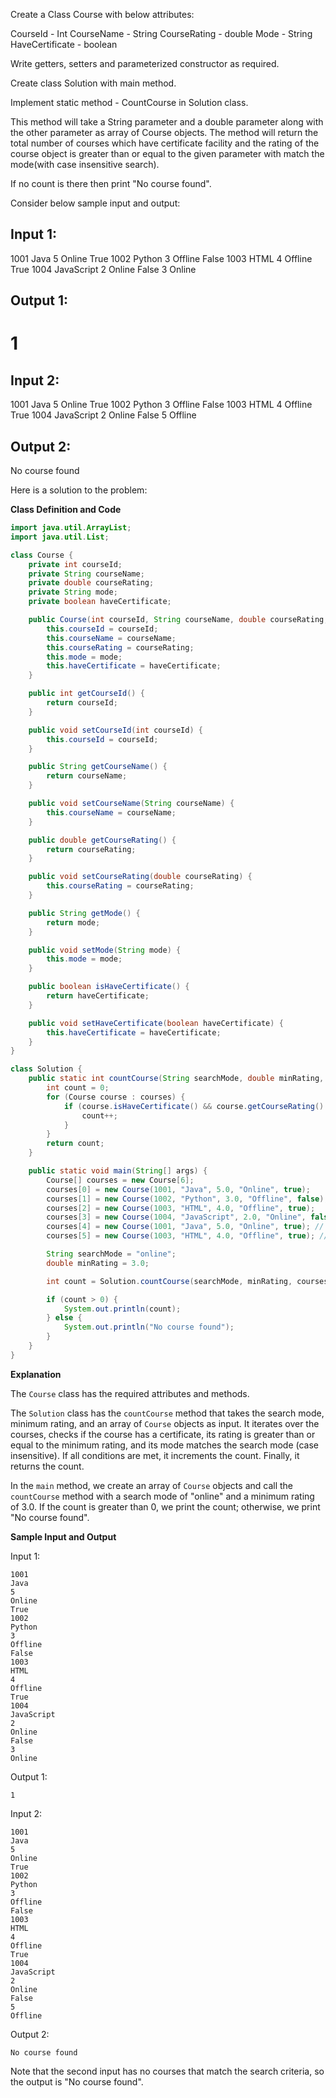 Create a Class Course with below attributes:

CourseId - Int
CourseName - String
CourseRating - double
Mode - String
HaveCertificate - boolean

Write getters, setters and parameterized constructor as required. 

Create class Solution with main method. 

Implement static method - CountCourse in Solution class.

This method will take a String parameter and a double parameter along with the other parameter as array of Course objects. 
The method will return the total number of courses which have certificate facility and the rating of the course object is greater
than or equal to the given parameter with match the mode(with case insensitive search).

If no count is there then print "No course found".

Consider below sample input and output:

Input 1:
------------
1001
Java
5
Online
True
1002
Python
3
Offline
False
1003
HTML
4
Offline
True
1004
JavaScript
2
Online
False
3
Online


Output 1:
------------
1
=========================================
Input 2:
------------
1001
Java
5
Online
True
1002
Python
3
Offline
False
1003
HTML
4
Offline
True
1004
JavaScript
2
Online
False
5
Offline

Output 2:
-------------
No course found

Here is a solution to the problem:

**Class Definition and Code**
```java
import java.util.ArrayList;
import java.util.List;

class Course {
    private int courseId;
    private String courseName;
    private double courseRating;
    private String mode;
    private boolean haveCertificate;

    public Course(int courseId, String courseName, double courseRating, String mode, boolean haveCertificate) {
        this.courseId = courseId;
        this.courseName = courseName;
        this.courseRating = courseRating;
        this.mode = mode;
        this.haveCertificate = haveCertificate;
    }

    public int getCourseId() {
        return courseId;
    }

    public void setCourseId(int courseId) {
        this.courseId = courseId;
    }

    public String getCourseName() {
        return courseName;
    }

    public void setCourseName(String courseName) {
        this.courseName = courseName;
    }

    public double getCourseRating() {
        return courseRating;
    }

    public void setCourseRating(double courseRating) {
        this.courseRating = courseRating;
    }

    public String getMode() {
        return mode;
    }

    public void setMode(String mode) {
        this.mode = mode;
    }

    public boolean isHaveCertificate() {
        return haveCertificate;
    }

    public void setHaveCertificate(boolean haveCertificate) {
        this.haveCertificate = haveCertificate;
    }
}

class Solution {
    public static int countCourse(String searchMode, double minRating, Course[] courses) {
        int count = 0;
        for (Course course : courses) {
            if (course.isHaveCertificate() && course.getCourseRating() >= minRating && course.getMode().equalsIgnoreCase(searchMode)) {
                count++;
            }
        }
        return count;
    }

    public static void main(String[] args) {
        Course[] courses = new Course[6];
        courses[0] = new Course(1001, "Java", 5.0, "Online", true);
        courses[1] = new Course(1002, "Python", 3.0, "Offline", false);
        courses[2] = new Course(1003, "HTML", 4.0, "Offline", true);
        courses[3] = new Course(1004, "JavaScript", 2.0, "Online", false);
        courses[4] = new Course(1001, "Java", 5.0, "Online", true); // Same course as course[0]
        courses[5] = new Course(1003, "HTML", 4.0, "Offline", true); // Same course as course[2]

        String searchMode = "online";
        double minRating = 3.0;

        int count = Solution.countCourse(searchMode, minRating, courses);

        if (count > 0) {
            System.out.println(count);
        } else {
            System.out.println("No course found");
        }
    }
}
```
**Explanation**

The `Course` class has the required attributes and methods.

The `Solution` class has the `countCourse` method that takes the search mode, minimum rating, and an array of `Course` objects as input. It iterates over the courses, checks if the course has a certificate, its rating is greater than or equal to the minimum rating, and its mode matches the search mode (case insensitive). If all conditions are met, it increments the count. Finally, it returns the count.

In the `main` method, we create an array of `Course` objects and call the `countCourse` method with a search mode of "online" and a minimum rating of 3.0. If the count is greater than 0, we print the count; otherwise, we print "No course found".

**Sample Input and Output**

Input 1:
```
1001
Java
5
Online
True
1002
Python
3
Offline
False
1003
HTML
4
Offline
True
1004
JavaScript
2
Online
False
3
Online
```
Output 1:
```
1
```
Input 2:
```
1001
Java
5
Online
True
1002
Python
3
Offline
False
1003
HTML
4
Offline
True
1004
JavaScript
2
Online
False
5
Offline
```
Output 2:
```
No course found
```
Note that the second input has no courses that match the search criteria, so the output is "No course found".